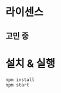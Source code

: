 라이센스
===================

고민 중
------------------

설치 & 실행
==================
    npm install
    npm start
